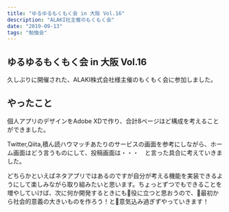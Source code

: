 ```yaml
---
title: "ゆるゆるもくもく会 in 大阪 Vol.16"
description: "ALAKI社主催のもくもく会"
date: "2019-09-13"
tags: "勉強会"
---
```


## ゆるゆるもくもく会 in 大阪 Vol.16

久しぶりに開催された、ALAKI株式会社様主催のもくもく会に参加しました。

## やったこと

個人アプリのデザインをAdobe XDで作り、合計8ページほど構成を考えることができました。

Twitter,Qiita,積ん読ハウマッチあたりのサービスの画面を参考にしながら、ホーム画面はどう言うものにして、投稿画面は・・・　と言った具合に考えていきました。

どちらかといえばネタアプリではあるのですが自分が考える機能を実装できるようにして楽しみながら取り組みたいと思います。ちょっとずつでもできることを増やしていけば、次に何か開発するときにも役に立つと思おうので、最初から社会的意義の大きいものを作ろう！と意気込み過ぎずやっていきます！

